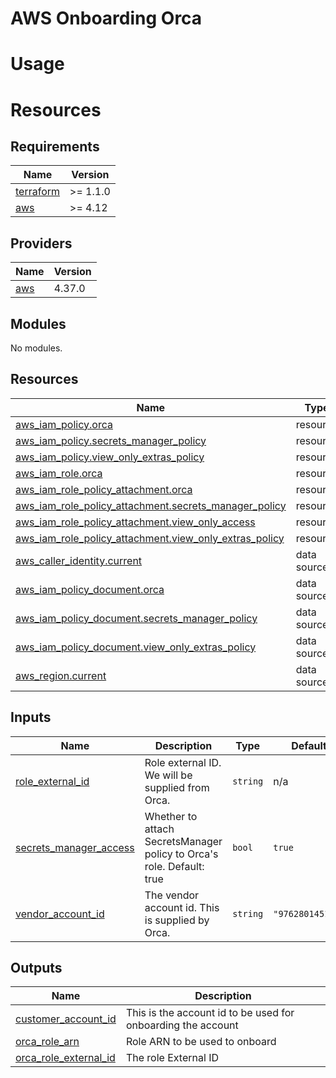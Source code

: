 # AWS Onboarding Orca

# Usage

# Resources

<!-- BEGINNING OF PRE-COMMIT-TERRAFORM DOCS HOOK -->
## Requirements

| Name | Version |
|------|---------|
| <a name="requirement_terraform"></a> [terraform](#requirement\_terraform) | >= 1.1.0 |
| <a name="requirement_aws"></a> [aws](#requirement\_aws) | >= 4.12 |

## Providers

| Name | Version |
|------|---------|
| <a name="provider_aws"></a> [aws](#provider\_aws) | 4.37.0 |

## Modules

No modules.

## Resources

| Name | Type |
|------|------|
| [aws_iam_policy.orca](https://registry.terraform.io/providers/hashicorp/aws/latest/docs/resources/iam_policy) | resource |
| [aws_iam_policy.secrets_manager_policy](https://registry.terraform.io/providers/hashicorp/aws/latest/docs/resources/iam_policy) | resource |
| [aws_iam_policy.view_only_extras_policy](https://registry.terraform.io/providers/hashicorp/aws/latest/docs/resources/iam_policy) | resource |
| [aws_iam_role.orca](https://registry.terraform.io/providers/hashicorp/aws/latest/docs/resources/iam_role) | resource |
| [aws_iam_role_policy_attachment.orca](https://registry.terraform.io/providers/hashicorp/aws/latest/docs/resources/iam_role_policy_attachment) | resource |
| [aws_iam_role_policy_attachment.secrets_manager_policy](https://registry.terraform.io/providers/hashicorp/aws/latest/docs/resources/iam_role_policy_attachment) | resource |
| [aws_iam_role_policy_attachment.view_only_access](https://registry.terraform.io/providers/hashicorp/aws/latest/docs/resources/iam_role_policy_attachment) | resource |
| [aws_iam_role_policy_attachment.view_only_extras_policy](https://registry.terraform.io/providers/hashicorp/aws/latest/docs/resources/iam_role_policy_attachment) | resource |
| [aws_caller_identity.current](https://registry.terraform.io/providers/hashicorp/aws/latest/docs/data-sources/caller_identity) | data source |
| [aws_iam_policy_document.orca](https://registry.terraform.io/providers/hashicorp/aws/latest/docs/data-sources/iam_policy_document) | data source |
| [aws_iam_policy_document.secrets_manager_policy](https://registry.terraform.io/providers/hashicorp/aws/latest/docs/data-sources/iam_policy_document) | data source |
| [aws_iam_policy_document.view_only_extras_policy](https://registry.terraform.io/providers/hashicorp/aws/latest/docs/data-sources/iam_policy_document) | data source |
| [aws_region.current](https://registry.terraform.io/providers/hashicorp/aws/latest/docs/data-sources/region) | data source |

## Inputs

| Name | Description | Type | Default | Required |
|------|-------------|------|---------|:--------:|
| <a name="input_role_external_id"></a> [role\_external\_id](#input\_role\_external\_id) | Role external ID. We will be supplied from Orca. | `string` | n/a | yes |
| <a name="input_secrets_manager_access"></a> [secrets\_manager\_access](#input\_secrets\_manager\_access) | Whether to attach SecretsManager policy to Orca's role. Default: true | `bool` | `true` | no |
| <a name="input_vendor_account_id"></a> [vendor\_account\_id](#input\_vendor\_account\_id) | The vendor account id. This is supplied by Orca. | `string` | `"976280145156"` | no |

## Outputs

| Name | Description |
|------|-------------|
| <a name="output_customer_account_id"></a> [customer\_account\_id](#output\_customer\_account\_id) | This is the account id to be used for onboarding the account |
| <a name="output_orca_role_arn"></a> [orca\_role\_arn](#output\_orca\_role\_arn) | Role ARN to be used to onboard |
| <a name="output_orca_role_external_id"></a> [orca\_role\_external\_id](#output\_orca\_role\_external\_id) | The role External ID |
<!-- END OF PRE-COMMIT-TERRAFORM DOCS HOOK -->
